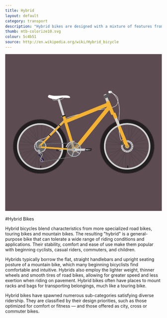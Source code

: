 ```yaml
---
title: Hybrid
layout: default
category: transport
description: "Hybrid bikes are designed with a mixture of features from sportive, touring, and mountain bikes."
thumb: mtb-colorize10.svg
colour: 5c4b51
source: http://en.wikipedia.org/wiki/Hybrid_bicycle
---
```


![Hybrid bike photo](../img/bikes/mtb-colorize10.svg)

#Hybrid Bikes

Hybrid bicycles blend characteristics from more specialized road bikes, touring bikes and mountain bikes. The resulting "hybrid" is a general-purpose bike that can tolerate a wide range of riding conditions and applications. Their stability, comfort and ease of use make them popular with beginning cyclists, casual riders, commuters, and children.

Hybrids typically borrow the flat, straight handlebars and upright seating posture of a mountain bike, which many beginning bicyclists find comfortable and intuitive. Hybrids also employ the lighter weight, thinner wheels and smooth tires of road bikes, allowing for greater speed and less exertion when riding on pavement. Hybrid bikes often have places to mount racks and bags for transporting belongings, much like a touring bike.

Hybrid bikes have spawned numerous sub-categories satisfying diverse ridership. They are classified by their design priorities, such as those optimized for comfort or fitness — and those offered as city, cross or commuter bikes.